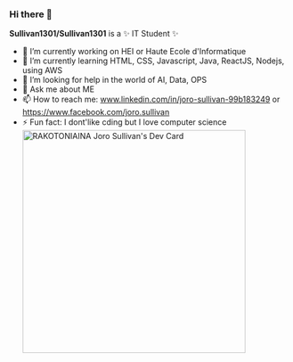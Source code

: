 ### Hi there 👋

**Sullivan1301/Sullivan1301** is a ✨ IT Student ✨

- 🔭 I’m currently working on HEI or Haute Ecole d'Informatique
- 🌱 I’m currently learning HTML, CSS, Javascript, Java, ReactJS, Nodejs, using AWS
- 🤔 I’m looking for help in the world of AI, Data, OPS
- 💬 Ask me about ME
- 📫 How to reach me: www.linkedin.com/in/joro-sullivan-99b183249 or https://www.facebook.com/joro.sullivan
- ⚡ Fun fact: I dont'like cding but I love computer science
<a href="https://app.daily.dev/Sullivan"><img src="https://api.daily.dev/devcards/54046424e84e4104a54a5d407a19995a.png?r=glg" width="400" alt="RAKOTONIAINA Joro Sullivan's Dev Card"/></a>
